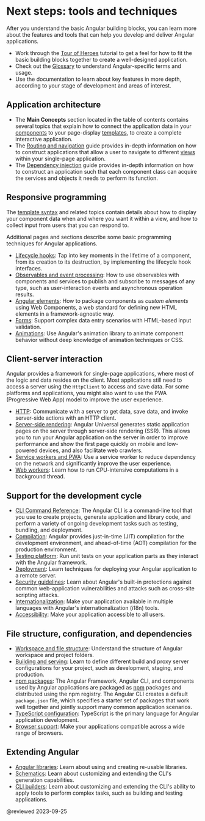 # Next steps: tools and techniques

After you understand the basic Angular building blocks, you can learn more
about the features and tools that can help you develop and deliver Angular applications.

* Work through the [Tour of Heroes](tutorial) tutorial to get a feel for how to fit the basic building blocks together to create a well-designed application.
* Check out the [Glossary](guide/glossary) to understand Angular-specific terms and usage.
* Use the documentation to learn about key features in more depth, according to your stage of development and areas of interest.

## Application architecture

* The **Main Concepts** section located in the table of contents contains several topics that explain how to connect the application data in your [components](guide/glossary#component) to your page-display [templates](guide/glossary#template), to create a complete interactive application.
* The [Routing and navigation](guide/router) guide provides in-depth information on how to construct applications that allow a user to navigate to different [views](guide/glossary#view) within your single-page application.
* The [Dependency injection](guide/dependency-injection) guide provides in-depth information on how to construct an application such that each component class can acquire the services and objects it needs to perform its function.

## Responsive programming

The [template syntax](guide/template-syntax) and related topics contain details about how to display your component data when and where you want it within a view, and how to collect input from users that you can respond to.

Additional pages and sections describe some basic programming techniques for Angular applications.

* [Lifecycle hooks](guide/lifecycle-hooks): Tap into key moments in the lifetime of a component, from its creation to its destruction, by implementing the lifecycle hook interfaces.
* [Observables and event processing](guide/observables): How to use observables with components and services to publish and subscribe to messages of any type, such as user-interaction events and asynchronous operation results.
* [Angular elements](guide/elements): How to package components as *custom elements* using Web Components, a web standard for defining new HTML elements in a framework-agnostic way.
* [Forms](guide/forms-overview): Support complex data entry scenarios with HTML-based input validation.
* [Animations](guide/animations): Use Angular's animation library to animate component behavior
  without deep knowledge of animation techniques or CSS.

## Client-server interaction

Angular provides a framework for single-page applications, where most of the logic and data resides on the client.
Most applications still need to access a server using the `HttpClient` to access and save data.
For some platforms and applications, you might also want to use the PWA (Progressive Web App) model to improve the user experience.

* [HTTP](guide/understanding-communicating-with-http): Communicate with a server to get data, save data, and invoke server-side actions with an HTTP client.
* [Server-side rendering](guide/ssr): Angular Universal generates static application pages on the server through server-side rendering (SSR). This allows you to run your Angular application on the server in order to improve performance and show the first page quickly on mobile and low-powered devices, and also facilitate web crawlers.
* [Service workers and PWA](guide/service-worker-intro): Use a service worker to reduce dependency on the network and significantly improve the user experience.
* [Web workers](guide/web-worker): Learn how to run CPU-intensive computations in a background thread.

## Support for the development cycle

* [CLI Command Reference](cli): The Angular CLI is a command-line tool that you use to create projects, generate application and library code, and perform a variety of ongoing development tasks such as testing, bundling, and deployment.
* [Compilation](guide/aot-compiler): Angular provides just-in-time (JIT) compilation for the development environment, and ahead-of-time (AOT) compilation for the production environment.
* [Testing platform](guide/testing): Run unit tests on your application parts as they interact with the Angular framework.
* [Deployment](guide/deployment): Learn techniques for deploying your Angular application to a remote server.
* [Security guidelines](guide/security): Learn about Angular's built-in protections against common web-application vulnerabilities and attacks such as cross-site scripting attacks.
* [Internationalization][AioGuideI18nOverview]: Make your application available in multiple languages with Angular's internationalization (i18n) tools.
* [Accessibility](guide/accessibility): Make your application accessible to all users.

## File structure, configuration, and dependencies

* [Workspace and file structure](guide/file-structure): Understand the structure of Angular workspace and project folders.
* [Building and serving](guide/build): Learn to define different build and proxy server configurations for your project, such as development, staging, and production.
* [npm packages](guide/npm-packages): The Angular Framework, Angular CLI, and components used by Angular applications are packaged as [npm](https://docs.npmjs.com) packages and distributed using the npm registry. The Angular CLI creates a default `package.json` file, which specifies a starter set of packages that work well together and jointly support many common application scenarios.
* [TypeScript configuration](guide/typescript-configuration): TypeScript is the primary language for Angular application development.
* [Browser support](guide/browser-support): Make your applications compatible across a wide range of browsers.

## Extending Angular

* [Angular libraries](guide/libraries): Learn about using and creating re-usable libraries.
* [Schematics](guide/schematics): Learn about customizing and extending the CLI's generation capabilities.
* [CLI builders](guide/cli-builder): Learn about customizing and extending the CLI's ability to apply tools to perform complex tasks, such as building and testing applications.

<!-- links -->

[AioGuideI18nOverview]: guide/i18n-overview "Angular Internationalization | Angular"

<!-- external links -->

<!-- end links -->

@reviewed 2023-09-25
